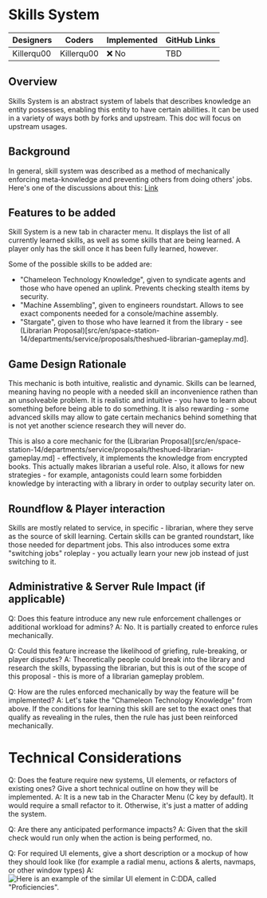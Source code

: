 # Skills System

| Designers | Coders | Implemented | GitHub Links |
|---|---|---|---|
| Killerqu00 | Killerqu00 | :x: No | TBD |

## Overview

Skills System is an abstract system of labels that describes knowledge an entity possesses, enabling this entity to have certain abilities. It can be used in a variety of ways both by forks and upstream. This doc will focus on upstream usages.

## Background

In general, skill system was described as a method of mechanically enforcing meta-knowledge and preventing others from doing others' jobs. Here's one of the discussions about this: [Link](https://discord.com/channels/310555209753690112/1008709214006427689/1298684771504754791)

## Features to be added

Skill System is a new tab in character menu. It displays the list of all currently learned skills, as well as some skills that are being learned. A player only has the skill once it has been fully learned, however.

Some of the possible skills to be added are:
- "Chameleon Technology Knowledge", given to syndicate agents and those who have opened an uplink. Prevents checking stealth items by security.
- "Machine Assembling", given to engineers roundstart. Allows to see exact components needed for a console/machine assembly.
- "Stargate", given to those who have learned it from the library - see (Librarian Proposal)[src/en/space-station-14/departments/service/proposals/theshued-librarian-gameplay.md].

## Game Design Rationale

This mechanic is both intuitive, realistic and dynamic. Skills can be learned, meaning having no people with a needed skill an inconvenience rathen than an unsolveable problem. It is realistic and intuitive - you have to learn about something before being able to do something. It is also rewarding - some advanced skills may allow to gate certain mechanics behind something that is not yet another science research they will never do.

This is also a core mechanic for the (Librarian Proposal)[src/en/space-station-14/departments/service/proposals/theshued-librarian-gameplay.md] - effectively, it implements the knowledge from encrypted books. This actually makes librarian a useful role. Also, it allows for new strategies - for example, antagonists could learn some forbidden knowledge by interacting with a library in order to outplay security later on.

## Roundflow & Player interaction

Skills are mostly related to service, in specific - librarian, where they serve as the source of skill learning. Certain skills can be granted roundstart, like those needed for department jobs. This also introduces some extra "switching jobs" roleplay - you actually learn your new job instead of just switching to it.

## Administrative & Server Rule Impact (if applicable)

Q: Does this feature introduce any new rule enforcement challenges or additional workload for admins?
A: No. It is partially created to enforce rules mechanically.

Q: Could this feature increase the likelihood of griefing, rule-breaking, or player disputes?
A: Theoretically people could break into the library and research the skills, bypassing the librarian, but this is out of the scope of this proposal - this is more of a librarian gameplay problem.

Q: How are the rules enforced mechanically by way the feature will be implemented?
A: Let's take the "Chameleon Technology Knowledge" from above. If the conditions for learning this skill are set to the exact ones that qualify as revealing in the rules, then the rule has just been reinforced mechanically.

# Technical Considerations

Q: Does the feature require new systems, UI elements, or refactors of existing ones? Give a short technical outline on how they will be implemented.
A: It is a new tab in the Character Menu (C key by default). It would require a small refactor to it. Otherwise, it's just a matter of adding the system.

Q: Are there any anticipated performance impacts?
A: Given that the skill check would run only when the action is being performed, no.

Q: For required UI elements, give a short description or a mockup of how they should look like (for example a radial menu, actions & alerts, navmaps, or other window types)
A: ![Here is an example of the similar UI element in C:DDA, called "Proficiencies".](https://imgur.com/niPec94)